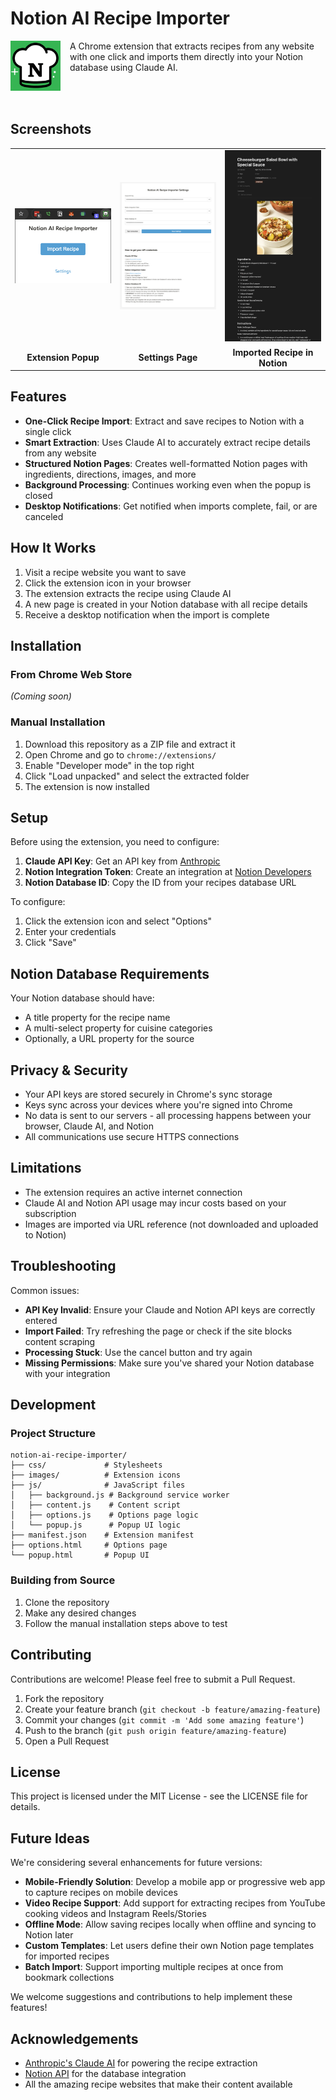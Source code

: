 # Notion AI Recipe Importer

<img src="images/icon128.png" alt="Notion AI Recipe Importer Icon" width="80" align="left" style="margin-right: 15px; margin-bottom: 20px;">

A Chrome extension that extracts recipes from any website with one click and imports them directly into your Notion database using Claude AI.

<br clear="all">

## Screenshots

<table>
  <tr>
    <td width="33%"><img src="images/screenshots/extension popup.png?v=2" alt="Extension Popup" width="100%"></td>
    <td width="33%"><img src="images/screenshots/extension settings.png" alt="Extension Settings" width="100%"></td>
    <td width="33%"><img src="images/screenshots/notion recipe.png" alt="Notion Recipe Page" width="100%"></td>
  </tr>
  <tr>
    <td align="center"><b>Extension Popup</b></td>
    <td align="center"><b>Settings Page</b></td>
    <td align="center"><b>Imported Recipe in Notion</b></td>
  </tr>
</table>

## Features

- **One-Click Recipe Import**: Extract and save recipes to Notion with a single click
- **Smart Extraction**: Uses Claude AI to accurately extract recipe details from any website
- **Structured Notion Pages**: Creates well-formatted Notion pages with ingredients, directions, images, and more
- **Background Processing**: Continues working even when the popup is closed
- **Desktop Notifications**: Get notified when imports complete, fail, or are canceled

## How It Works

1. Visit a recipe website you want to save
2. Click the extension icon in your browser
3. The extension extracts the recipe using Claude AI
4. A new page is created in your Notion database with all recipe details
5. Receive a desktop notification when the import is complete

## Installation

### From Chrome Web Store
*(Coming soon)*

### Manual Installation
1. Download this repository as a ZIP file and extract it
2. Open Chrome and go to `chrome://extensions/`
3. Enable "Developer mode" in the top right
4. Click "Load unpacked" and select the extracted folder
5. The extension is now installed

## Setup

Before using the extension, you need to configure:

1. **Claude API Key**: Get an API key from [Anthropic](https://www.anthropic.com/)
2. **Notion Integration Token**: Create an integration at [Notion Developers](https://www.notion.so/my-integrations)
3. **Notion Database ID**: Copy the ID from your recipes database URL

To configure:
1. Click the extension icon and select "Options"
2. Enter your credentials
3. Click "Save"

## Notion Database Requirements

Your Notion database should have:
- A title property for the recipe name
- A multi-select property for cuisine categories
- Optionally, a URL property for the source

## Privacy & Security

- Your API keys are stored securely in Chrome's sync storage
- Keys sync across your devices where you're signed into Chrome
- No data is sent to our servers - all processing happens between your browser, Claude AI, and Notion
- All communications use secure HTTPS connections

## Limitations

- The extension requires an active internet connection
- Claude AI and Notion API usage may incur costs based on your subscription
- Images are imported via URL reference (not downloaded and uploaded to Notion)

## Troubleshooting

Common issues:
- **API Key Invalid**: Ensure your Claude and Notion API keys are correctly entered
- **Import Failed**: Try refreshing the page or check if the site blocks content scraping
- **Processing Stuck**: Use the cancel button and try again
- **Missing Permissions**: Make sure you've shared your Notion database with your integration

## Development

### Project Structure
```
notion-ai-recipe-importer/
├── css/             # Stylesheets
├── images/          # Extension icons
├── js/              # JavaScript files
│   ├── background.js # Background service worker
│   ├── content.js    # Content script
│   ├── options.js    # Options page logic
│   └── popup.js      # Popup UI logic
├── manifest.json    # Extension manifest
├── options.html     # Options page
└── popup.html       # Popup UI
```

### Building from Source
1. Clone the repository
2. Make any desired changes
3. Follow the manual installation steps above to test

## Contributing

Contributions are welcome! Please feel free to submit a Pull Request.

1. Fork the repository
2. Create your feature branch (`git checkout -b feature/amazing-feature`)
3. Commit your changes (`git commit -m 'Add some amazing feature'`)
4. Push to the branch (`git push origin feature/amazing-feature`)
5. Open a Pull Request

## License

This project is licensed under the MIT License - see the LICENSE file for details.

## Future Ideas

We're considering several enhancements for future versions:

- **Mobile-Friendly Solution**: Develop a mobile app or progressive web app to capture recipes on mobile devices
- **Video Recipe Support**: Add support for extracting recipes from YouTube cooking videos and Instagram Reels/Stories
- **Offline Mode**: Allow saving recipes locally when offline and syncing to Notion later
- **Custom Templates**: Let users define their own Notion page templates for imported recipes
- **Batch Import**: Support importing multiple recipes at once from bookmark collections

We welcome suggestions and contributions to help implement these features!

## Acknowledgements

- [Anthropic's Claude AI](https://www.anthropic.com/) for powering the recipe extraction
- [Notion API](https://developers.notion.com/) for the database integration
- All the amazing recipe websites that make their content available